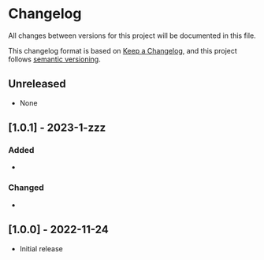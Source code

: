 # Changelog

All changes between versions for this project will be documented in this file.

This changelog format is based on [Keep a Changelog](https://keepachangelog.com/en/1.0.0/), and
this project follows [semantic versioning](https://semver.org/).


## Unreleased
- None


## [1.0.1] - 2023-1-zzz
### Added
- 

### Changed
- 


## [1.0.0] - 2022-11-24
- Initial release
